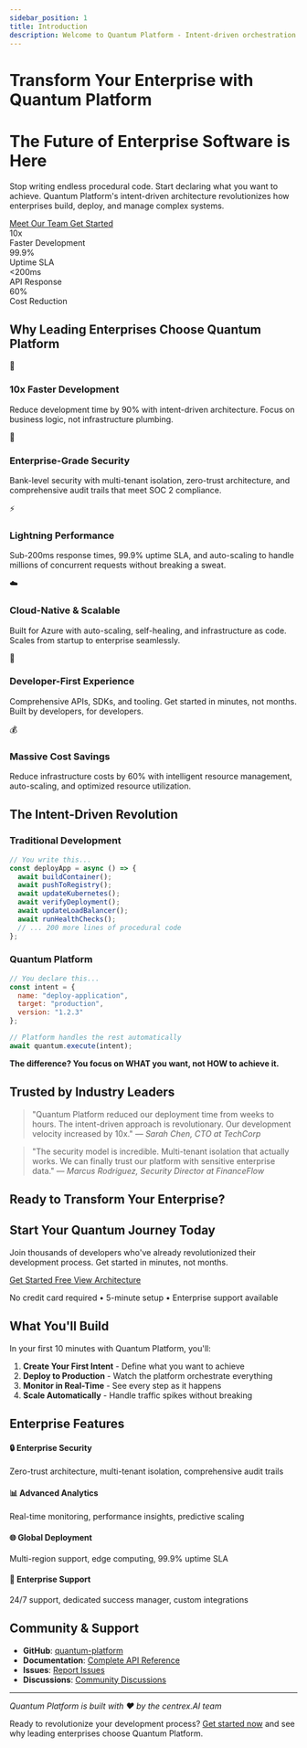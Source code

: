 ```yaml
---
sidebar_position: 1
title: Introduction
description: Welcome to Quantum Platform - Intent-driven orchestration for enterprise-scale deployment
---
```


# Transform Your Enterprise with Quantum Platform

<div className="hero-section">
  <div className="hero-content">
    <h1 className="hero-title">The Future of Enterprise Software is Here</h1>
    <p className="hero-subtitle">
      Stop writing endless procedural code. Start declaring what you want to achieve. 
      Quantum Platform's intent-driven architecture revolutionizes how enterprises build, deploy, and manage complex systems.
    </p>
    <div className="hero-actions">
      <a href="/docs/team/org-chart" className="button button--primary button--lg">
        Meet Our Team
      </a>
      <a href="/docs/getting-started/quick-start" className="button button--secondary button--lg">
        Get Started
      </a>
    </div>
    <div className="hero-stats">
      <div className="stat">
        <div className="stat-number">10x</div>
        <div className="stat-label">Faster Development</div>
      </div>
      <div className="stat">
        <div className="stat-number">99.9%</div>
        <div className="stat-label">Uptime SLA</div>
      </div>
      <div className="stat">
        <div className="stat-number">&lt;200ms</div>
        <div className="stat-label">API Response</div>
      </div>
      <div className="stat">
        <div className="stat-number">60%</div>
        <div className="stat-label">Cost Reduction</div>
      </div>
    </div>
  </div>
</div>

## Why Leading Enterprises Choose Quantum Platform

<div className="features-grid">
  <div className="feature-card">
    <div className="feature-icon">🚀</div>
    <h3>10x Faster Development</h3>
    <p>Reduce development time by 90% with intent-driven architecture. Focus on business logic, not infrastructure plumbing.</p>
  </div>
  
  <div className="feature-card">
    <div className="feature-icon">🏢</div>
    <h3>Enterprise-Grade Security</h3>
    <p>Bank-level security with multi-tenant isolation, zero-trust architecture, and comprehensive audit trails that meet SOC 2 compliance.</p>
  </div>
  
  <div className="feature-card">
    <div className="feature-icon">⚡</div>
    <h3>Lightning Performance</h3>
    <p>Sub-200ms response times, 99.9% uptime SLA, and auto-scaling to handle millions of concurrent requests without breaking a sweat.</p>
  </div>
  
  <div className="feature-card">
    <div className="feature-icon">☁️</div>
    <h3>Cloud-Native & Scalable</h3>
    <p>Built for Azure with auto-scaling, self-healing, and infrastructure as code. Scales from startup to enterprise seamlessly.</p>
  </div>
  
  <div className="feature-card">
    <div className="feature-icon">🔧</div>
    <h3>Developer-First Experience</h3>
    <p>Comprehensive APIs, SDKs, and tooling. Get started in minutes, not months. Built by developers, for developers.</p>
  </div>
  
  <div className="feature-card">
    <div className="feature-icon">💰</div>
    <h3>Massive Cost Savings</h3>
    <p>Reduce infrastructure costs by 60% with intelligent resource management, auto-scaling, and optimized resource utilization.</p>
  </div>
</div>

## The Intent-Driven Revolution

### Traditional Development
```javascript
// You write this...
const deployApp = async () => {
  await buildContainer();
  await pushToRegistry();
  await updateKubernetes();
  await verifyDeployment();
  await updateLoadBalancer();
  await runHealthChecks();
  // ... 200 more lines of procedural code
};
```

### Quantum Platform
```javascript
// You declare this...
const intent = {
  name: "deploy-application",
  target: "production",
  version: "1.2.3"
};

// Platform handles the rest automatically
await quantum.execute(intent);
```

**The difference? You focus on WHAT you want, not HOW to achieve it.**

## Trusted by Industry Leaders

<div className="testimonial-section">
  <blockquote>
    "Quantum Platform reduced our deployment time from weeks to hours. The intent-driven approach is revolutionary. Our development velocity increased by 10x."
    <cite>— Sarah Chen, CTO at TechCorp</cite>
  </blockquote>
</div>

<div className="testimonial-section">
  <blockquote>
    "The security model is incredible. Multi-tenant isolation that actually works. We can finally trust our platform with sensitive enterprise data."
    <cite>— Marcus Rodriguez, Security Director at FinanceFlow</cite>
  </blockquote>
</div>

## Ready to Transform Your Enterprise?

<div className="cta-section">
  <h2>Start Your Quantum Journey Today</h2>
  <p>Join thousands of developers who've already revolutionized their development process. Get started in minutes, not months.</p>
  <div className="cta-actions">
    <a href="/docs/getting-started/quick-start" className="button button--primary button--lg">
      Get Started Free
    </a>
    <a href="/docs/architecture/overview" className="button button--secondary button--lg">
      View Architecture
    </a>
  </div>
  <p className="cta-note">No credit card required • 5-minute setup • Enterprise support available</p>
</div>

## What You'll Build

In your first 10 minutes with Quantum Platform, you'll:

1. **Create Your First Intent** - Define what you want to achieve
2. **Deploy to Production** - Watch the platform orchestrate everything
3. **Monitor in Real-Time** - See every step as it happens
4. **Scale Automatically** - Handle traffic spikes without breaking

## Enterprise Features

<div className="enterprise-features">
  <div className="feature-row">
    <div className="feature-item">
      <h4>🔒 Enterprise Security</h4>
      <p>Zero-trust architecture, multi-tenant isolation, comprehensive audit trails</p>
    </div>
    <div className="feature-item">
      <h4>📊 Advanced Analytics</h4>
      <p>Real-time monitoring, performance insights, predictive scaling</p>
    </div>
  </div>
  <div className="feature-row">
    <div className="feature-item">
      <h4>🌐 Global Deployment</h4>
      <p>Multi-region support, edge computing, 99.9% uptime SLA</p>
    </div>
    <div className="feature-item">
      <h4>🤝 Enterprise Support</h4>
      <p>24/7 support, dedicated success manager, custom integrations</p>
    </div>
  </div>
</div>

## Community & Support

- **GitHub**: [quantum-platform](https://github.com/Dylan-Natter/quantum-platform)
- **Documentation**: [Complete API Reference](/docs/api-reference/overview)
- **Issues**: [Report Issues](https://github.com/Dylan-Natter/quantum-platform/issues)
- **Discussions**: [Community Discussions](https://github.com/Dylan-Natter/quantum-platform/discussions)

---

*Quantum Platform is built with ❤️ by the centrex.AI team*

<div className="footer-note">
  <p>Ready to revolutionize your development process? <a href="/docs/getting-started/quick-start">Get started now</a> and see why leading enterprises choose Quantum Platform.</p>
</div>